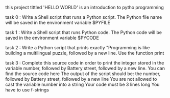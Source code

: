 this project tittled 'HELLO WORLD'  is an introduction to pytho programming

task 0 :  Write a Shell script that runs a Python script.
          The Python file name will be saved in the environment variable $PYFILE

task 1 : Write a Shell script that runs Python code.
        The Python code will be saved in the environment variable $PYCODE
	
task 2 : Write a Python script that prints exactly "Programming is like building a multilingual 
	 puzzle, followed by a new line. Use the function print	

task 3 : Complete this source code in order to print the integer stored in the variable number, followed by Battery street, followed by a new line.
You can find the source code here
The output of the script should be:
the number, followed by Battery street,
followed by a new line
You are not allowed to cast the variable number into a string
Your code must be 3 lines long
You have to use f-strings 
